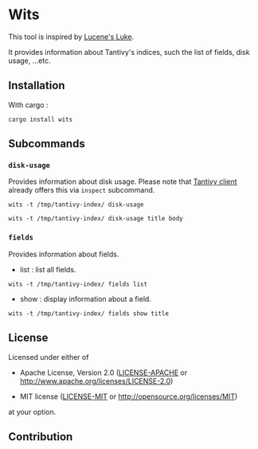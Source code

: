 # Wits

This tool is inspired by [Lucene's Luke](https://github.com/dmitrykey/luke).

It provides information about Tantivy's indices, such the list of fields, disk usage, ...etc.

## Installation

With cargo :

```shell
cargo install wits
```

## Subcommands

### `disk-usage`

Provides information about disk usage. Please note that [Tantivy client](https://github.com/quickwit-oss/tantivy-cli)
already offers this via `inspect` subcommand.

```shell
wits -t /tmp/tantivy-index/ disk-usage

wits -t /tmp/tantivy-index/ disk-usage title body
```

### `fields`

Provides information about fields.

* list : list all fields.

```shell
wits -t /tmp/tantivy-index/ fields list
```

* show : display information about a field.

```shell
wits -t /tmp/tantivy-index/ fields show title
```

## License

Licensed under either of

* Apache License, Version 2.0
  ([LICENSE-APACHE](LICENSE-APACHE) or http://www.apache.org/licenses/LICENSE-2.0)

* MIT license
  ([LICENSE-MIT](LICENSE-MIT) or http://opensource.org/licenses/MIT)

at your option.

## Contribution